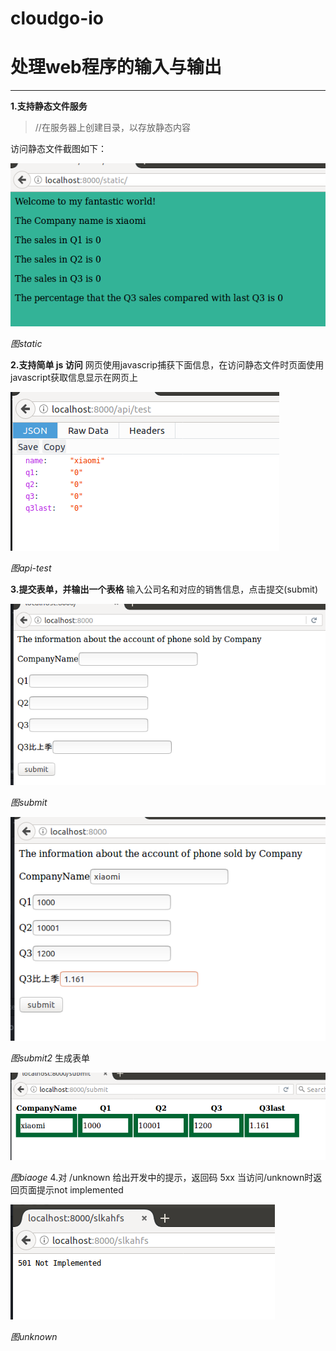 
# cloudgo-io

# 处理web程序的输入与输出
------
**1.支持静态文件服务**
> //在服务器上创建目录，以存放静态内容

访问静态文件截图如下：

 ![image](https://raw.githubusercontent.com/YlingMA/cloudgo-io/master/image/static.PNG)
 
*图static*

**2.支持简单 js 访问**
网页使用javascrip捕获下面信息，在访问静态文件时页面使用javascript获取信息显示在网页上

 ![image](https://raw.githubusercontent.com/YlingMA/cloudgo-io/master/image/api-test.PNG)
 
*图api-test*

**3.提交表单，并输出一个表格**
输入公司名和对应的销售信息，点击提交(submit)

 ![image](https://raw.githubusercontent.com/YlingMA/cloudgo-io/master/image/submit.PNG)
 
*图submit*

 ![image](https://raw.githubusercontent.com/YlingMA/cloudgo-io/master/image/submit2.PNG)
 
 *图submit2*
生成表单

![image](https://raw.githubusercontent.com/YlingMA/cloudgo-io/master/image/biaoge.PNG)

*图biaoge*
4.对 /unknown 给出开发中的提示，返回码 5xx
当访问/unknown时返回页面提示not implemented

![image](https://raw.githubusercontent.com/YlingMA/cloudgo-io/master/image/unknown.PNG)

*图unknown*

